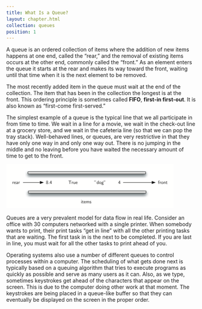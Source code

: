 ```yaml
---
title: What Is a Queue?
layout: chapter.html
collection: queues
position: 1
---
```


A queue is an ordered collection of items where the addition of new
items happens at one end, called the “rear,” and the removal of existing
items occurs at the other end, commonly called the “front.” As an
element enters the queue it starts at the rear and makes its way toward
the front, waiting until that time when it is the next element to be
removed.

The most recently added item in the queue must wait at the end of the
collection. The item that has been in the collection the longest is at
the front. This ordering principle is sometimes called **FIFO**,
**first-in first-out**. It is also known as “first-come first-served.”

The simplest example of a queue is the typical line that we all
participate in from time to time. We wait in a line for a movie, we wait
in the check-out line at a grocery store, and we wait in the cafeteria
line (so that we can pop the tray stack). Well-behaved lines, or queues,
are very restrictive in that they have only one way in and only one way
out. There is no jumping in the middle and no leaving before you have
waited the necessary amount of time to get to the front.

![A Queue of Python Data Objects](figures/basic-queue.png)

Queues are a very prevalent model for data flow in real life. Consider
an office with 30 computers networked with a single printer. When
somebody wants to print, their print tasks “get in line” with all the
other printing tasks that are waiting. The first task in is the next to
be completed. If you are last in line, you must wait for all the other
tasks to print ahead of you.

Operating systems also use a number of different queues to control
processes within a computer. The scheduling of what gets done next is
typically based on a queuing algorithm that tries to execute programs as
quickly as possible and serve as many users as it can. Also, as we type,
sometimes keystrokes get ahead of the characters that appear on the
screen. This is due to the computer doing other work at that moment. The
keystrokes are being placed in a queue-like buffer so that they can
eventually be displayed on the screen in the proper order.
